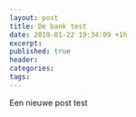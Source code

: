 ```yaml
---
layout: post
title: De bank test
date: 2019-01-22 19:34:09 +1h
excerpt:
published: true
header:
categories: 
tags: 
---
```

Een nieuwe post test
